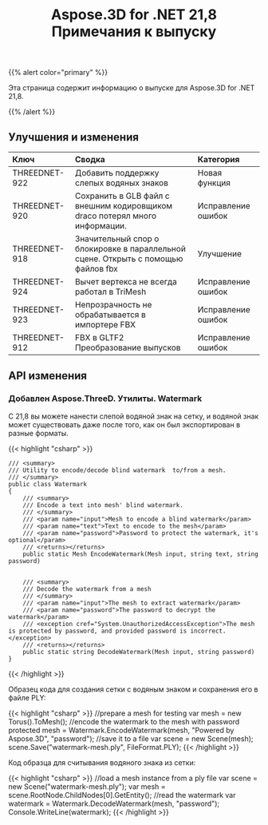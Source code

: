 ﻿---
title: Aspose.3D for .NET 21,8 Примечания к выпуску
type: docs
weight: 5
url: /ru/net/aspose-3d-for-net-21-8-release-notes/
---
{{% alert color="primary" %}}

Эта страница содержит информацию о выпуске для Aspose.3D for .NET 21,8.

{{% /alert %}}
## **Улучшения и изменения**

|**Ключ**|**Сводка**|**Категория**|
|:- |:- |:- |
|THREEDNET-922 |Добавить поддержку слепых водяных знаков|Новая функция|
|THREEDNET-920 |Сохранить в GLB файл с внешним кодировщиком draco потерял много информации.|Исправление ошибок|
|THREEDNET-918 |Значительный спор о блокировке в параллельной сцене. Открыть с помощью файлов fbx|Улучшение|
|THREEDNET-924 |Вычет вертекса не всегда работал в TriMesh|Исправление ошибок|
|THREEDNET-923 |Непрозрачность не обрабатывается в импортере FBX|Исправление ошибок|
|THREEDNET-912 |FBX в GLTF2 Преобразование выпусков|Исправление ошибок|


## API изменения ##

### Добавлен Aspose.ThreeD. Утилиты. Watermark ###

С 21,8 вы можете нанести слепой водяной знак на сетку, и водяной знак может существовать даже после того, как он был экспортирован в разные форматы.

{{< highlight "csharp" >}}

    /// <summary>
    /// Utility to encode/decode blind watermark  to/from a mesh.
    /// </summary>
    public class Watermark
    {
        /// <summary>
        /// Encode a text into mesh' blind watermark.
        /// </summary>
        /// <param name="input">Mesh to encode a blind watermark</param>
        /// <param name="text">Text to encode to the mesh</param>
        /// <param name="password">Password to protect the watermark, it's optional</param>
        /// <returns></returns>
        public static Mesh EncodeWatermark(Mesh input, string text, string password)


        /// <summary>
        /// Decode the watermark from a mesh
        /// </summary>
        /// <param name="input">The mesh to extract watermark</param>
        /// <param name="password">The password to decrypt the watermark</param>
        /// <exception cref="System.UnauthorizedAccessException">The mesh is protected by password, and provided password is incorrect.</exception>
        /// <returns></returns>
        public static string DecodeWatermark(Mesh input, string password)
    }

{{< /highlight >}}


Образец кода для создания сетки с водяным знаком и сохранения его в файле PLY:

{{< highlight "csharp" >}}
    //prepare a mesh for testing
    var mesh = new Torus().ToMesh();
    //encode the watermark to the mesh with password protected
    mesh = Watermark.EncodeWatermark(mesh, "Powered by Aspose.3D", "password");
    //save it to a file
    var scene = new Scene(mesh);
    scene.Save("watermark-mesh.ply", FileFormat.PLY);
{{< /highlight >}}

Код образца для считывания водяного знака из сетки:

{{< highlight "csharp" >}}
    //load a mesh instance from a ply file
    var scene = new Scene("watermark-mesh.ply");
    var mesh = scene.RootNode.ChildNodes[0].GetEntity<Mesh>();
    //read the watermark
    var watermark = Watermark.DecodeWatermark(mesh, "password");
    Console.WriteLine(watermark);
{{< /highlight >}}
